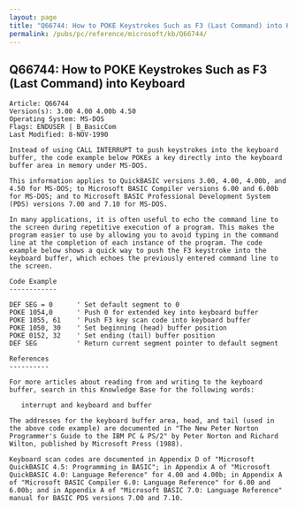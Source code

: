 ```yaml
---
layout: page
title: "Q66744: How to POKE Keystrokes Such as F3 (Last Command) into Keyboard"
permalink: /pubs/pc/reference/microsoft/kb/Q66744/
---
```


## Q66744: How to POKE Keystrokes Such as F3 (Last Command) into Keyboard

	Article: Q66744
	Version(s): 3.00 4.00 4.00b 4.50
	Operating System: MS-DOS
	Flags: ENDUSER | B_BasicCom
	Last Modified: 8-NOV-1990
	
	Instead of using CALL INTERRUPT to push keystrokes into the keyboard
	buffer, the code example below POKEs a key directly into the keyboard
	buffer area in memory under MS-DOS.
	
	This information applies to QuickBASIC versions 3.00, 4.00, 4.00b, and
	4.50 for MS-DOS; to Microsoft BASIC Compiler versions 6.00 and 6.00b
	for MS-DOS; and to Microsoft BASIC Professional Development System
	(PDS) versions 7.00 and 7.10 for MS-DOS.
	
	In many applications, it is often useful to echo the command line to
	the screen during repetitive execution of a program. This makes the
	program easier to use by allowing you to avoid typing in the command
	line at the completion of each instance of the program. The code
	example below shows a quick way to push the F3 keystroke into the
	keyboard buffer, which echoes the previously entered command line to
	the screen.
	
	Code Example
	------------
	
	DEF SEG = 0      ' Set default segment to 0
	POKE 1054,0      ' Push 0 for extended key into keyboard buffer
	POKE 1055, 61    ' Push F3 key scan code into keyboard buffer
	POKE 1050, 30    ' Set beginning (head) buffer position
	POKE 0152, 32    ' Set ending (tail) buffer position
	DEF SEG          ' Return current segment pointer to default segment
	
	References
	----------
	
	For more articles about reading from and writing to the keyboard
	buffer, search in this Knowledge Base for the following words:
	
	   interrupt and keyboard and buffer
	
	The addresses for the keyboard buffer area, head, and tail (used in
	the above code example) are documented in "The New Peter Norton
	Programmer's Guide to the IBM PC & PS/2" by Peter Norton and Richard
	Wilton, published by Microsoft Press (1988).
	
	Keyboard scan codes are documented in Appendix D of "Microsoft
	QuickBASIC 4.5: Programming in BASIC"; in Appendix A of "Microsoft
	QuickBASIC 4.0: Language Reference" for 4.00 and 4.00b; in Appendix A
	of "Microsoft BASIC Compiler 6.0: Language Reference" for 6.00 and
	6.00b; and in Appendix A of "Microsoft BASIC 7.0: Language Reference"
	manual for BASIC PDS versions 7.00 and 7.10.
